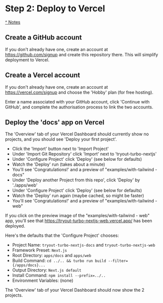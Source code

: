 # Step 2: Deploy to Vercel

[^ Notes](./00-notes.md)

## Create a GitHub account

If you don't already have one, create an account at <https://github.com/signup>
and create this repository there. This will simplify deployment to Vercel.

## Create a Vercel account

If you don't already have one, create an account at <https://vercel.com/signup>
and choose the 'Hobby' plan (for free hosting).

Enter a name associated with your GitHub account, click 'Continue with GitHub',
and complete the authorisation process to link the two accounts.

## Deploy the 'docs' app on Vercel

The 'Overview' tab of your Vercel Dashboard should currently show no projects,
and you should see 'Deploy your first project'.

- Click the 'Import' button next to 'Import Project'
- Under 'Import Git Repository' click 'Import' next to 'tryout-turbo-nextjs'
- Under 'Configure Project' click 'Deploy' (see below for defaults)
- Watch the 'Deploy' run (takes about a minute)
- You'll see 'Congratulations!' and a preview of "examples/with-tailwind - docs"
- Under 'Deploy another Project from this repo', click 'Deploy' by './apps/web'
- Under 'Configure Project' click 'Deploy' (see below for defaults)
- Watch the 'Deploy' run again (maybe cached, so might be faster)
- You'll see 'Congratulations!' and a preview of "examples/with-tailwind - web"

If you click on the preview image of the "examples/with-tailwind - web" app,
you'll see that <https://tryout-turbo-nextjs-web.vercel.app/> has been deployed.

Here's the defaults that the 'Configure Project' chooses:

- Project Name: `tryout-turbo-nextjs-docs` and `tryout-turbo-nextjs-web`
- Framework Preset: `Next.js`
- Root Directory: `apps/docs` and `apps/web`
- Build Command: `cd ../.. && turbo run build --filter={/apps/docs}...`
- Output Directory: `Next.js default`
- Install Command: `npm install --prefix=../..`
- Environment Variables: (none)

The 'Overview' tab of your Vercel Dashboard should now show the 2 projects.
